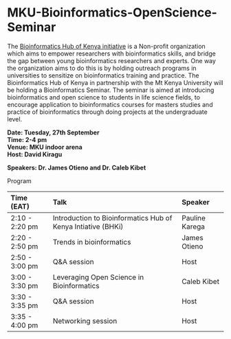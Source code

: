 # MKU-Bioinformatics-OpenScience-Seminar
The [Bioinformatics Hub of Kenya initiative](https://bhki.org/) is a Non-profit organization which aims to empower researchers with bioinformatics skills, and bridge the gap between young bioinformatics researchers and experts. One way the organization aims to do this is by holding outreach programs in universities to sensitize on bioinformatics training and practice.
The Bioinformatics Hub of Kenya in partnership with the Mt Kenya University will be holding a Bioinformatics Seminar. The seminar is aimed at introducing bioinformatics and open science to students in life science fields, to encourage application to bioinformatics courses for masters studies and practice of bioinformatics through doing projects at the undergraduate level.


**Date: Tuesday, 27th September** <br/>
**Time: 2-4 pm** <br/>
**Venue: MKU indoor arena** <br/>
**Host: David Kiragu** <br/>

**Speakers: Dr. James Otieno and Dr. Caleb Kibet**

Program 

|**Time (EAT)**| **Talk** | **Speaker** | 
|:---------------|:---------------------- | :----------------------- |
|2:10 - 2:20 pm |Introduction to Bioinformatics Hub of Kenya Intiative (BHKi) |Pauline Karega|
|2:20 - 2:50 pm |Trends in bioinformatics |James Otieno |
|2:50 - 3:00 pm|Q&A session |Host|
|3:00 - 3:30 pm|Leveraging Open Science in Bioinformatics|Caleb Kibet |
|3:30 - 3:35 pm |Q&A session |Host|
|3:35 - 4:00 pm |Networking session|Host|


